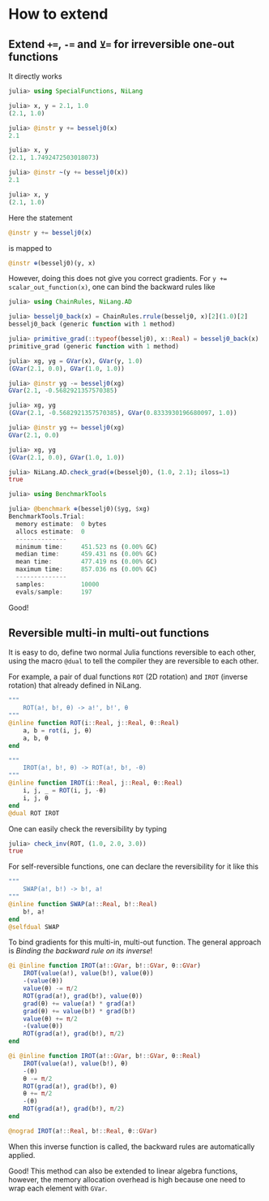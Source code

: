 # How to extend

## Extend `+=`, `-=` and `⊻=` for irreversible one-out functions

It directly works
```julia
julia> using SpecialFunctions, NiLang

julia> x, y = 2.1, 1.0
(2.1, 1.0)

julia> @instr y += besselj0(x)
2.1

julia> x, y
(2.1, 1.7492472503018073)

julia> @instr ~(y += besselj0(x))
2.1

julia> x, y
(2.1, 1.0)
```

Here the statement
```julia
@instr y += besselj0(x)
```

is mapped to
```julia
@instr ⊕(besselj0)(y, x)
```

However, doing this does not give you correct gradients.
For `y += scalar_out_function(x)`, one can bind the backward rules like

```julia
julia> using ChainRules, NiLang.AD

julia> besselj0_back(x) = ChainRules.rrule(besselj0, x)[2](1.0)[2]
besselj0_back (generic function with 1 method)

julia> primitive_grad(::typeof(besselj0), x::Real) = besselj0_back(x)
primitive_grad (generic function with 1 method)

julia> xg, yg = GVar(x), GVar(y, 1.0)
(GVar(2.1, 0.0), GVar(1.0, 1.0))

julia> @instr yg -= besselj0(xg)
GVar(2.1, -0.5682921357570385)

julia> xg, yg
(GVar(2.1, -0.5682921357570385), GVar(0.8333930196680097, 1.0))

julia> @instr yg += besselj0(xg)
GVar(2.1, 0.0)

julia> xg, yg
(GVar(2.1, 0.0), GVar(1.0, 1.0))

julia> NiLang.AD.check_grad(⊕(besselj0), (1.0, 2.1); iloss=1)
true

julia> using BenchmarkTools

julia> @benchmark ⊕(besselj0)($yg, $xg)
BenchmarkTools.Trial: 
  memory estimate:  0 bytes
  allocs estimate:  0
  --------------
  minimum time:     451.523 ns (0.00% GC)
  median time:      459.431 ns (0.00% GC)
  mean time:        477.419 ns (0.00% GC)
  maximum time:     857.036 ns (0.00% GC)
  --------------
  samples:          10000
  evals/sample:     197
```

Good!

## Reversible multi-in multi-out functions

It is easy to do, define two normal Julia functions reversible to each other,
using the macro `@dual` to tell the compiler they are reversible to each other.

For example, a pair of dual functions `ROT` (2D rotation) and `IROT` (inverse rotation) that already defined in NiLang.

```julia
"""
    ROT(a!, b!, θ) -> a!', b!', θ
"""
@inline function ROT(i::Real, j::Real, θ::Real)
    a, b = rot(i, j, θ)
    a, b, θ
end

"""
    IROT(a!, b!, θ) -> ROT(a!, b!, -θ)
"""
@inline function IROT(i::Real, j::Real, θ::Real)
    i, j, _ = ROT(i, j, -θ)
    i, j, θ
end
@dual ROT IROT
```

One can easily check the reversibility by typing
```julia
julia> check_inv(ROT, (1.0, 2.0, 3.0))
true
```

For self-reversible functions, one can declare the reversibility for it like this
```julia
"""
    SWAP(a!, b!) -> b!, a!
"""
@inline function SWAP(a!::Real, b!::Real)
    b!, a!
end
@selfdual SWAP
```

To bind gradients for this multi-in, multi-out function.
The general approach is *Binding the backward rule on its inverse*!

```julia
@i @inline function IROT(a!::GVar, b!::GVar, θ::GVar)
    IROT(value(a!), value(b!), value(θ))
    -(value(θ))
    value(θ) -= π/2
    ROT(grad(a!), grad(b!), value(θ))
    grad(θ) += value(a!) * grad(a!)
    grad(θ) += value(b!) * grad(b!)
    value(θ) += π/2
    -(value(θ))
    ROT(grad(a!), grad(b!), π/2)
end

@i @inline function IROT(a!::GVar, b!::GVar, θ::Real)
    IROT(value(a!), value(b!), θ)
    -(θ)
    θ -= π/2
    ROT(grad(a!), grad(b!), θ)
    θ += π/2
    -(θ)
    ROT(grad(a!), grad(b!), π/2)
end

@nograd IROT(a!::Real, b!::Real, θ::GVar)
```

When this inverse function is called, the backward rules are automatically applied.

Good! This method can also be extended to linear algebra functions, however, the memory allocation overhead is high because one need to wrap each element with `GVar`.

